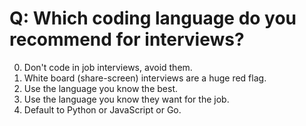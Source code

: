 # Q: Which coding language do you recommend for interviews?

0. Don't code in job interviews, avoid them.
1. White board (share-screen) interviews are a huge red flag.
1. Use the language you know the best.
2. Use the language you know they want for the job.
3. Default to Python or JavaScript or Go.
